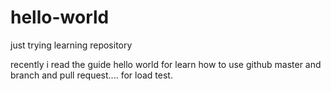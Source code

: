 # hello-world
just trying learning repository

recently i read the guide hello world for learn how to use github master  and branch and pull request....
for load test.
